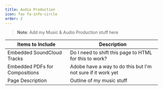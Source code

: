 ```yaml
---
title: Audio Production
icon: fas fa-info-circle
order: 2
---
```


> **Note**: Add my Music & Audio Production stuff here

| Items to Include | Description |
| ------ | ----------- |
| Embedded SoundCloud Tracks | Do I need to shift this page to HTML for this to work? |
| Embedded PDFs for Compositions | Adobe have a way to do this but I'm not sure if it work yet |
| Page Description | Outline of my music stuff |